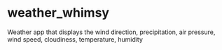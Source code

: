 # weather_whimsy
Weather app that displays the wind direction, precipitation, air pressure, wind speed, cloudiness, temperature, humidity
